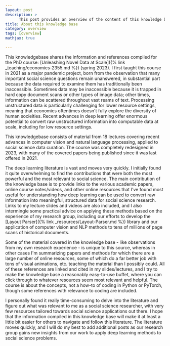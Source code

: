 ```yaml
---
layout: post
description: >
      This post provides an overview of the content of this knowledge base. 
title: About this knowledge base
category: overview
tags: [overview]
mathjax: true

---
```


This knowledgebase shares the information and references compiled for the PhD course: [Unleashing Novel Data at Scale]({% link _teaching/economics-2355.md %}) (spring 2023). I first taught this course in 2021 as a major pandemic project, born from the observation that many important social science questions remain unanswered, in substantial part because the data required to examine them has traditionally been inaccessible. Sometimes data may be inaccessible because it is trapped in hard copy document scans or other types of image data; other times, information can be scattered throughout vast reams of text. Processing unstructured data is particularly challenging for lower resource settings, meaning that economics oftentimes doesn't fully explore the diversity of human socieities. Recent advances in deep learning offer enormous potential to convert raw unstructured information into computable data at scale, including for low resource settings. 

This knowledgebase consists of material from 18 lectures covering recent advances in computer vision and natural language processing, applied to social science data curation. The course was completely redesigned in 2023, with many of the covered papers being published since it was last offered in 2021. 

The deep learning literature is vast and moves very quickly. I initially found it quite overwhelming to find the contributions that were both the most powerful and the most relevant to social science. The main contribution of the knowledge base is to provide links to the various academic papers, online course notes/videos, and other online resources that I've found most useful for understanding how deep learning can be used to convert raw information into meaningful, structured data for social science research. Links to my lecture slides and videos are also included, and I also intermingle some practical advice on applying these methods based on the experience of my research group, including our efforts to develop the [Layout Parser]({% link _resources/Layout-Parser.md %}) library and our application of computer vision and NLP methods to tens of millions of page scans of historical documents. 

Some of the material covered in the knowledge base - like observations from my own research experience - is unique to this source, whereas in other cases I'm summarizing papers and methods for which there are a large number of online resources, some of which do a far better job with tons of visual animations, etc. teaching the material than I possibly could. All of these references are linked and cited in my slides/lectures, and I try to make the knowledge base a reasonably easy-to-use buffet, where you can click through to whatever resources seem most relevant and helpful. The course is about the concepts, not a how-to of coding in Python or PyTorch, though some references with relevance to coding are included. 

I personally found it really time-consuming to delve into the literature and figure out what was relevant to me as a social science researcher, with very few resources tailored towards social science applications out there. I hope that the information compiled in this knowledge base will make it at least a little bit easier for others to navigate and follow this literature. The literature moves quickly, and I will do my best to add additional posts as our research group gains new insights from our work to apply deep learning methods to social science problems. 